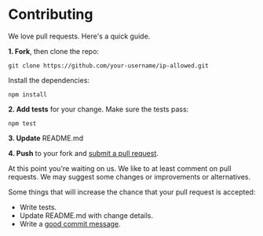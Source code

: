 # Contributing

We love pull requests. Here's a quick guide.

**1. Fork**, then clone the repo:

    git clone https://github.com/your-username/ip-allowed.git

Install the dependencies:

    npm install

**2. Add tests** for your change. Make sure the tests pass:

    npm test

**3. Update** README.md

**4. Push** to your fork and [submit a pull request][pr].

At this point you're waiting on us. We like to at least comment on pull requests.
We may suggest some changes or improvements or alternatives.

Some things that will increase the chance that your pull request is accepted:

* Write tests.
* Update README.md with change details.
* Write a [good commit message][commit].

[pr]: https://github.com/nutes-uepb/ip-allowed/compare/
[commit]: http://tbaggery.com/2008/04/19/a-note-about-git-commit-messages.html
